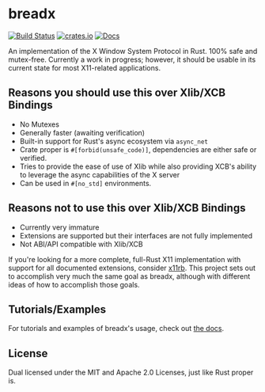 # breadx

[![Build Status](https://dev.azure.com/jtnunley01/gui-tools/_apis/build/status/not-a-seagull.breadx?branchName=master)](https://dev.azure.com/jtnunley01/gui-tools/_build/latest?definitionId=11&branchName=master) [![crates.io](https://img.shields.io/crates/v/breadx)](https://crates.io/crates/breadx) [![Docs](https://docs.rs/breadx/badge.svg)](https://docs.rs/breadx)

An implementation of the X Window System Protocol in Rust. 100% safe and mutex-free. Currently a work in progress; however, it should be usable in its current state for most X11-related applications.

## Reasons you should use this over Xlib/XCB Bindings

* No Mutexes
* Generally faster (awaiting verification)
* Built-in support for Rust's async ecosystem via `async_net`
* Crate proper is `#[forbid(unsafe_code)]`, dependencies are either safe or verified.
* Tries to provide the ease of use of Xlib while also providing XCB's ability to leverage the async capabilities of the X server
* Can be used in `#[no_std]` environments.

## Reasons not to use this over Xlib/XCB Bindings

* Currently very immature
* Extensions are supported but their interfaces are not fully implemented
* Not ABI/API compatible with Xlib/XCB

If you're looking for a more complete, full-Rust X11 implementation with support for all documented extensions, consider [x11rb](https://github.com/psychon/x11rb/). This project sets out to accomplish very much the same goal as breadx, although with different ideas of how to accomplish those goals.

## Tutorials/Examples

For tutorials and examples of breadx's usage, check out [the docs](https://docs.rs/breadx).

## License

Dual licensed under the MIT and Apache 2.0 Licenses, just like Rust proper is.
